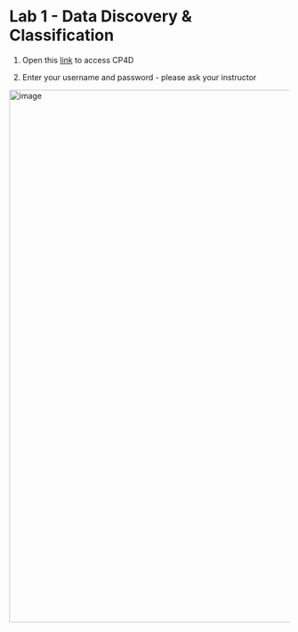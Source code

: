 # Lab 1 - Data Discovery & Classification

1. Open this [link](https://cpd-cpd.apps.68bfefd680f5cc2abda9bf63.ap1.techzone.ibm.com) to access CP4D

2. Enter your username and password - please ask your instructor

<img width="1728" height="956" alt="image" src="https://github.com/user-attachments/assets/e55ddbe9-1651-4bc9-83d0-46bc22822b93" />

